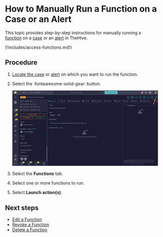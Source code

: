 # How to Manually Run a Function on a Case or an Alert

<!-- md:version 5.1 --> <!-- md:license Platinum -->

This topic provides step-by-step instructions for manually running a [function](about-functions.md) on a [case](../../../analyst-corner/cases/about-cases.md) or an [alert](../../../analyst-corner/alerts/about-alerts.md) in TheHive.

{!includes/access-functions.md!}

<h2>Procedure</h2>

1. [Locate the case](../../../analyst-corner/cases/search-for-cases/find-a-case.md) or [alert](../../../analyst-corner/alerts/search-for-alerts/find-an-alert.md) on which you want to run the function.

2. Select the :fontawesome-solid-gear: button.

    ![Responders button](/thehive/images/user-guides/organization/configure-organization/manage-functions/responders-button.png)

3. Select the **Functions** tab.

4. Select one or more functions to run.

5. Select **Launch action(s)**.

<h2>Next steps</h2>

* [Edit a Function](edit-a-function.md)
* [Revoke a Function](revoke-a-function.md)
* [Delete a Function](delete-a-function.md)